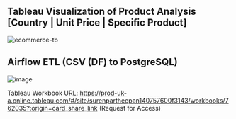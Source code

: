 ## Tableau Visualization of Product Analysis [Country | Unit Price | Specific Product]
![ecommerce-tb](https://github.com/ravinthiranpartheepan1407/ecommerce-dag-tb/assets/74911165/20af6c6b-992f-4632-9275-a86be0bd76ba)

## Airflow ETL (CSV (DF) to PostgreSQL)
![image](https://github.com/ravinthiranpartheepan1407/ecommerce-dag-tb/assets/74911165/08cbdb18-b4ae-47bc-abcd-24000f6ae160)

Tableau Workbook URL: https://prod-uk-a.online.tableau.com/#/site/surenpartheepan140757600f3143/workbooks/762035?:origin=card_share_link (Request for Access)


